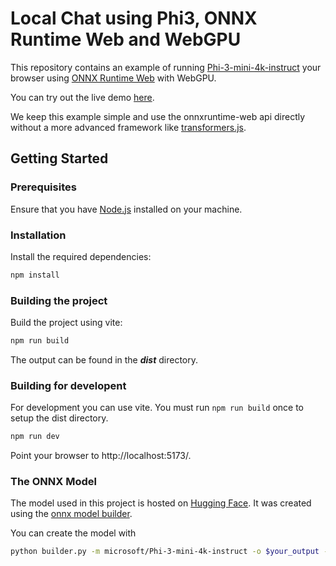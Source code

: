 # Local Chat using Phi3, ONNX Runtime Web and WebGPU

This repository contains an example of running [Phi-3-mini-4k-instruct](https://huggingface.co/microsoft/Phi-3-mini-4k-instruct) your browser using [ONNX Runtime Web](https://github.com/microsoft/onnxruntime) with WebGPU.

You can try out the live demo [here](https://guschmue.github.io/ort-webgpu/chat/index.html).

We keep this example simple and use the onnxruntime-web api directly without a 
more advanced framework like [transformers.js](https://github.com/xenova/transformers.js).

## Getting Started

### Prerequisites

Ensure that you have [Node.js](https://nodejs.org/) installed on your machine.

### Installation

Install the required dependencies:

```sh
npm install
```

### Building the project

Build the project using vite:

```sh
npm run build
```

The output can be found in the ***dist*** directory.

### Building for developent
For development you can use vite.
You must run ```npm run build``` once to setup the dist directory.

```sh
npm run dev
```

Point your browser to  http://localhost:5173/.

### The ONNX Model

The model used in this project is hosted on [Hugging Face](https://huggingface.co/schmuell/phi3-int4). It was created using the [onnx model builder](https://github.com/microsoft/onnxruntime-genai/tree/main/src/python/py/models).

You can create the model with 

```sh
python builder.py -m microsoft/Phi-3-mini-4k-instruct -o $your_output -p int4 -e web
```

